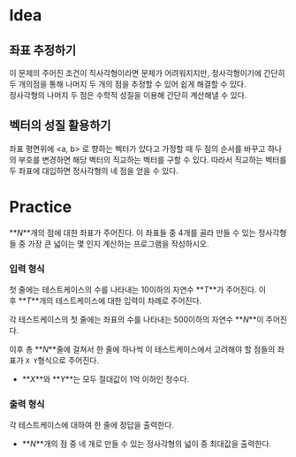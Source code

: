 # Idea

## 좌표 추정하기

이 문제의 주어진 조건이 직사각형이라면 문제가 어려워지지만, 정사각형이기에 간단히 두 개의점을 통해 나머지 두 개의 점을 추정할 수 있어 쉽게 해결할 수 있다.  
정사각형의 나머지 두 점은 수학적 성질을 이용해 간단히 계산해낼 수 있다.

## 벡터의 성질 활용하기

좌표 평면위에 <a, b> 로 향하는 벡터가 있다고 가정할 때 두 점의 순서를 바꾸고 하나의 부호를 변경하면 해당 벡터의 직교하는 벡터를 구할 수 있다. 따라서 직교하는 벡터를 두 좌표에 대입하면 정사각형의 네 점을 얻을 수 있다.

# Practice

**_N_**개의 점에 대한 좌표가 주어진다. 이 좌표들 중 4개를 골라 만들 수 있는 정사각형들 중 가장 큰 넓이는 몇 인지 계산하는 프로그램을 작성하시오.

### **입력 형식**

첫 줄에는 테스트케이스의 수를 나타내는 10이하의 자연수 **_T_**가 주어진다. 이후 **_T_**개의 테스트케이스에 대한 입력이 차례로 주어진다.

각 테스트케이스의 첫 줄에는 좌표의 수를 나타내는 500이하의 자연수 **_N_**이 주어진다.

이후 총 **_N_**줄에 걸쳐서 한 줄에 하나씩 이 테스트케이스에서 고려해야 할 점들의 좌표가 `X Y`형식으로 주어진다.

- **_X_**와 **_Y_**는 모두 절대값이 1억 이하인 정수다.

### **출력 형식**

각 테스트케이스에 대하여 한 줄에 정답을 출력한다.

- **_N_**개의 점 중 네 개로 만들 수 있는 정사각형의 넓이 중 최대값을 출력한다.
